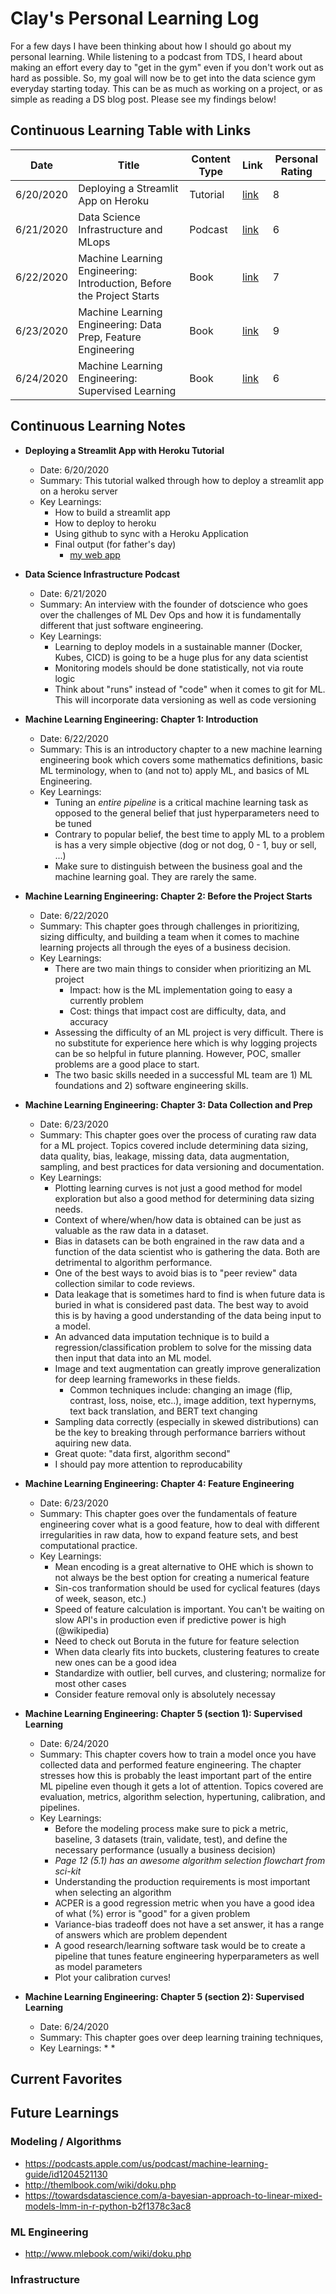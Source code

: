 # Clay's Personal Learning Log

For a few days I have been thinking about how I should go about my personal learning. While listening to a podcast from TDS, I heard about making an effort every day to "get in the gym" even if you don't work out as hard as possible. So, my goal will now be to get into the data science gym everyday starting today. This can be as much as working on a project, or as simple as reading a DS blog post. Please see my findings below!

## Continuous Learning Table with Links

| Date | Title | Content Type | Link | Personal Rating |
|---------|-------|------|------|------|
| 6/20/2020 | Deploying a Streamlit App on Heroku | Tutorial | [link](https://gilberttanner.com/blog/deploying-your-streamlit-dashboard-with-heroku) | 8 |
| 6/21/2020 | Data Science Infrastructure and MLops | Podcast | [link](https://towardsdatascience.com/data-science-infrastructure-and-mlops-ba0da1c4d8b) | 6 |
| 6/22/2020 | Machine Learning Engineering: Introduction, Before the Project Starts | Book | [link](http://www.mlebook.com/wiki/doku.php ) | 7 |
| 6/23/2020 | Machine Learning Engineering: Data Prep, Feature Engineering | Book | [link](http://www.mlebook.com/wiki/doku.php ) | 9 |
| 6/24/2020 | Machine Learning Engineering: Supervised Learning | Book | [link](http://www.mlebook.com/wiki/doku.php ) | 6 |


## Continuous Learning Notes


* **Deploying a Streamlit App with Heroku Tutorial**
  * Date: 6/20/2020
  * Summary: This tutorial walked through how to deploy a streamlit app on a heroku server
  * Key Learnings:
    * How to build a streamlit app
    * How to deploy to heroku
    * Using github to sync with a Heroku Application
    * Final output (for father's day)
      * [my web app](https://enigmatic-springs-10364.herokuapp.com/)
* **Data Science Infrastructure Podcast**
  * Date: 6/21/2020
  * Summary: An interview with the founder of dotscience who goes over the challenges of ML Dev Ops and how it is fundamentally different that just software engineering.
  * Key Learnings:
    * Learning to deploy models in a sustainable manner (Docker, Kubes, CICD) is going to be a huge plus for any data scientist
    * Monitoring models should be done statistically, not via route logic
    * Think about "runs" instead of "code" when it comes to git for ML. This will incorporate data versioning as well as code versioning
* **Machine Learning Engineering: Chapter 1: Introduction**
  * Date: 6/22/2020
  * Summary: This is an introductory chapter to a new machine learning engineering book which covers some mathematics definitions, basic ML terminology, when to (and not to) apply ML, and basics of ML Engineering.
  * Key Learnings:
    * Tuning an *entire pipeline* is a critical machine learning task as opposed to the general belief that just hyperparameters need to be tuned
    * Contrary to popular belief, the best time to apply ML to a problem is has a very simple objective (dog or not dog, 0 - 1, buy or sell, ...)
    * Make sure to distinguish between the business goal and the machine learning goal. They are rarely the same.
* **Machine Learning Engineering: Chapter 2: Before the Project Starts**
  * Date: 6/22/2020
  * Summary: This chapter goes through challenges in prioritizing, sizing difficulty, and building a team when it comes to machine learning projects all through the eyes of a business decision.
  * Key Learnings:
    * There are two main things to consider when prioritizing an ML project
      * Impact: how is the ML implementation going to easy a currently problem
      * Cost: things that impact cost are difficulty, data, and accuracy
    * Assessing the difficulty of an ML project is very difficult. There is no substitute for experience here which is why logging projects can be so helpful in future planning. However, POC, smaller problems are a good place to start.
    * The two basic skills needed in a successful ML team are 1) ML foundations and 2) software engineering skills.
* **Machine Learning Engineering: Chapter 3: Data Collection and Prep**
  * Date: 6/23/2020
  * Summary: This chapter goes over the process of curating raw data for a ML project. Topics covered include determining data sizing, data quality, bias, leakage, missing data, data augmentation, sampling, and best practices for data versioning and documentation.
  * Key Learnings:
    * Plotting learning curves is not just a good method for model exploration but also a good method for determining data sizing needs.
    * Context of where/when/how data is obtained can be just as valuable as the raw data in a dataset.
    * Bias in datasets can be both engrained in the raw data and a function of the data scientist who is gathering the data. Both are detrimental to algorithm performance.
    * One of the best ways to avoid bias is to "peer review" data collection similar to code reviews.
    * Data leakage that is sometimes hard to find is when future data is buried in what is considered past data. The best way to avoid this is by having a good understanding of the data being input to a model.
    * An advanced data imputation technique is to build a regression/classification problem to solve for the missing data then input that data into an ML model.
    * Image and text augmentation can greatly improve generalization for deep learning frameworks in these fields.
      * Common techniques include: changing an image (flip, contrast, loss, noise, etc..), image addition, text hypernyms, text back translation, and BERT text changing
    * Sampling data correctly (especially in skewed distributions) can be the key to breaking through performance barriers without aquiring new data.
    * Great quote: "data first, algorithm second"
    * I should pay more attention to reproducability
* **Machine Learning Engineering: Chapter 4: Feature Engineering**
  * Date: 6/23/2020
  * Summary: This chapter goes over the fundamentals of feature engineering cover what is a good feature, how to deal with different irregularities in raw data, how to expand feature sets, and best computational practice.
  * Key Learnings:
    * Mean encoding is a great alternative to OHE which is shown to not always be the best option for creating a numerical feature
    * Sin-cos tranformation should be used for cyclical features (days of week, season, etc.)
    * Speed of feature calculation is important. You can't be waiting on slow API's in production even if predictive power is high (@wikipedia)
    * Need to check out Boruta in the future for feature selection
    * When data clearly fits into buckets, clustering features to create new ones can be a good idea
    * Standardize with outlier, bell curves, and clustering; normalize for most other cases
    * Consider feature removal only is absolutely necessay
* **Machine Learning Engineering: Chapter 5 (section 1): Supervised Learning**
  * Date: 6/24/2020
  * Summary: This chapter covers how to train a model once you have collected data and performed feature engineering. The chapter stresses how this is probably the least important part of the entire ML pipeline even though it gets a lot of attention. Topics covered are evaluation, metrics, algorithm selection, hypertuning, calibration, and pipelines.
  * Key Learnings:
    * Before the modeling process make sure to pick a metric, baseline, 3 datasets (train, validate, test), and define the necessary performance (usually a business decision)
    * *Page 12 (5.1) has an awesome algorithm selection flowchart from sci-kit*
    * Understanding the production requirements is most important when selecting an algorithm
    * ACPER is a good regression metric when you have a good idea of what (%) error is "good" for a given problem
    * Variance-bias tradeoff does not have a set answer, it has a range of answers which are problem dependent
    * A good research/learning software task would be to create a pipeline that tunes feature engineering hyperparameters as well as model parameters
    * Plot your calibration curves!

* **Machine Learning Engineering: Chapter 5 (section 2): Supervised Learning**
  * Date: 6/24/2020
  * Summary: This chapter goes over deep learning training techniques, 
  * Key Learnings:
    * 
    * 


## Current Favorites

## Future Learnings

### Modeling / Algorithms
* https://podcasts.apple.com/us/podcast/machine-learning-guide/id1204521130
* http://themlbook.com/wiki/doku.php
* https://towardsdatascience.com/a-bayesian-approach-to-linear-mixed-models-lmm-in-r-python-b2f1378c3ac8

### ML Engineering
* http://www.mlebook.com/wiki/doku.php 

### Infrastructure
